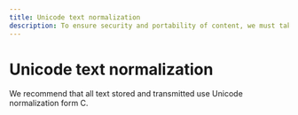 ```yaml
---
title: Unicode text normalization
description: To ensure security and portability of content, we must take care with normalization of Unicode text.
---
```


# Unicode text normalization

We recommend that all text stored and transmitted use Unicode normalization form C.
